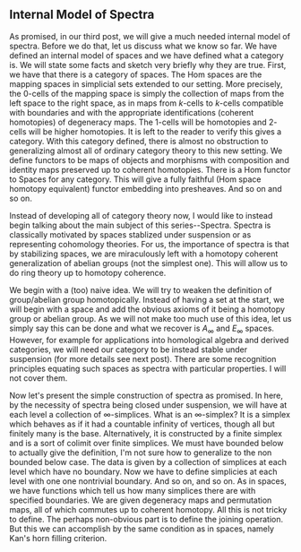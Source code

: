 ## Internal Model of Spectra

As promised, in our third post, we will give a much needed internal model of spectra. Before we do that, let us discuss what we know so far. We have defined an internal model of spaces and we have defined what a category is. We will state some facts and sketch very briefly why they are true. First, we have that there is a category of spaces. The $\mathrm{Hom}$ spaces are the mapping spaces in simplicial sets extended to our setting. More precisely, the $0$-cells of the mapping space is simply the collection of maps from the left space to the right space, as in maps from $k$-cells to $k$-cells compatible with boundaries and with the appropriate identifications (coherent homotopies) of degeneracy maps. The $1$-cells will be homotopies and $2$-cells will be higher homotopies. It is left to the reader to verify this gives a category. With this category defined, there is almost no obstruction to generalizing almost all of ordinary category theory to this new setting. We define functors to be maps of objects and morphisms with composition and identity maps preserved up to coherent homotopies. There is a $\mathrm{Hom}$ functor to Spaces for any category. This will give a fully faithful (Hom space homotopy equivalent) functor embedding into presheaves. And so on and so on.

Instead of developing all of category theory now, I would like to instead begin talking about the main subject of this series--Spectra. Spectra is classically motivated by spaces stablized under suspension or as representing cohomology theories. For us, the importance of spectra is that by stabilizing spaces, we are miraculously left with a homotopy coherent generalization of abelian groups (not the simplest one). This will allow us to do ring theory up to homotopy coherence.

We begin with a (too) naive idea. We will try to weaken the definition of group/abelian group homotopically. Instead of having a set at the start, we will begin with a space and add the obvious axioms of it being a homotopy group or abelian group. As we will not make too much use of this idea, let us simply say this can be done and what we recover is $A_{\infty}$ and $E_{\infty}$ spaces. However, for example for applications into homological algebra and derived categories, we will need our category to be instead stable under suspension (for more details see next post). There are some recognition principles equating such spaces as spectra with particular properties. I will not cover them.

Now let's present the simple construction of spectra as promised. In here, by the necessity of spectra being closed under suspension, we will have at each level a collection of $\infty$-simplices. What is an $\infty$-simplex? It is a simplex which behaves as if it had a countable infinity of vertices, though all but finitely many is the base. Alternatively, it is constructed by a finite simplex and is a sort of colimit over finite simplices. We must have bounded below to actually give the definition, I'm not sure how to generalize to the non bounded below case. The data is given by a collection of simplices at each level which have no boundary. Now we have to define simplicies at each level with one one nontrivial boundary. And so on, and so on. As in spaces, we have functions which tell us how many simplices there are with specified boundaries. We are given degeneracy maps and permutation maps, all of which commutes up to coherent homotopy. All this is not tricky to define. The perhaps non-obvious part is to define the joining operation. But this we can accomplish by the same condition as in spaces, namely Kan's horn filling criterion. 
